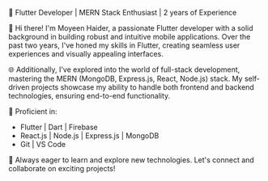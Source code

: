 🚀 Flutter Developer | MERN Stack Enthusiast | 2 years of Experience

👋 Hi there! I'm Moyeen Haider, a passionate Flutter developer with a solid background in building robust and intuitive mobile applications. Over the past two years, I've honed my skills in Flutter, creating seamless user experiences and visually appealing interfaces.

🌐 Additionally, I've explored into the world of full-stack development, mastering the MERN (MongoDB, Express.js, React, Node.js) stack. My self-driven projects showcase my ability to handle both frontend and backend technologies, ensuring end-to-end functionality.

🔧 Proficient in:
   - Flutter | Dart | Firebase
   - React.js | Node.js | Express.js | MongoDB
   - Git | VS Code

🚀 Always eager to learn and explore new technologies. Let's connect and collaborate on exciting projects!

<!---
moyeenhaider3/moyeenhaider3 is a ✨ special ✨ repository because its `README.md` (this file) appears on your GitHub profile.
You can click the Preview link to take a look at your changes.
--->
